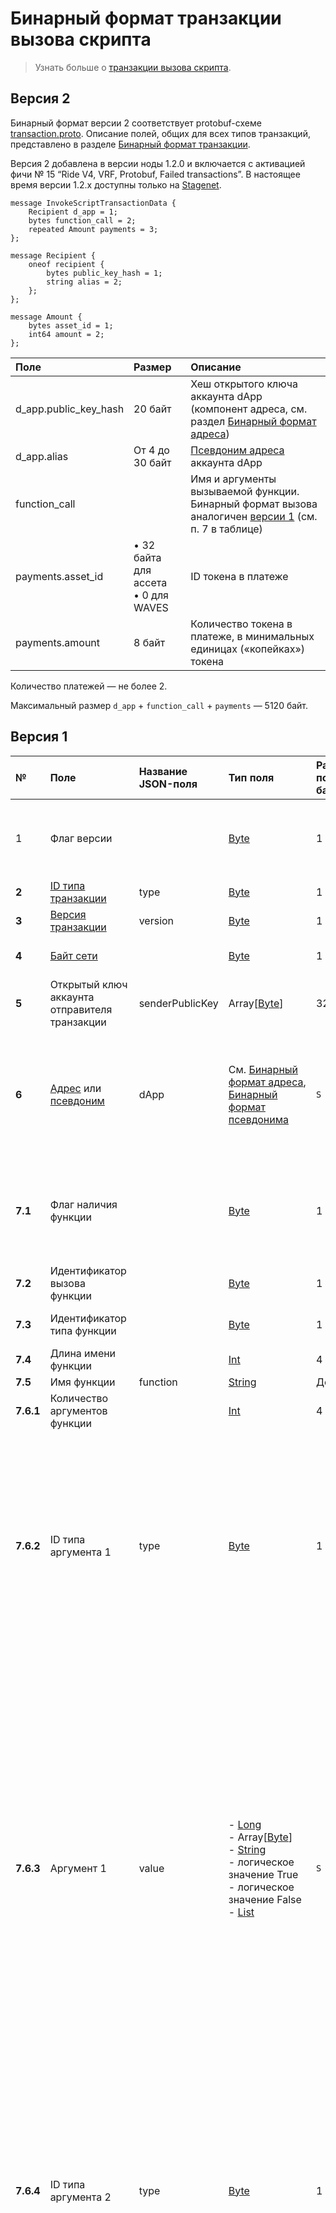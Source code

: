 # Бинарный формат транзакции вызова скрипта

> Узнать больше о [транзакции вызова скрипта](/ru/blockchain/transaction-type/invoke-script-transaction).

## Версия 2

Бинарный формат версии 2 соответствует protobuf-схеме [transaction.proto](https://github.com/wavesplatform/protobuf-schemas/blob/master/proto/waves/transaction.proto). Описание полей, общих для всех типов транзакций, представлено в разделе [Бинарный формат транзакции](/ru/blockchain/binary-format/transaction-binary-format/).

Версия 2 добавлена в версии ноды 1.2.0 и включается с активацией фичи № 15 “Ride V4, VRF, Protobuf, Failed transactions”. В настоящее время версии 1.2.x доступны только на [Stagenet](/ru/blockchain/blockchain-network/).

```
message InvokeScriptTransactionData {
    Recipient d_app = 1;
    bytes function_call = 2;
    repeated Amount payments = 3;
};

message Recipient {
    oneof recipient {
        bytes public_key_hash = 1;
        string alias = 2;
    };
};

message Amount {
    bytes asset_id = 1;
    int64 amount = 2;
};
```

| Поле | Размер | Описание |
| :--- | :--- | :--- |
| d_app.public_key_hash | 20 байт | Хеш открытого ключа аккаунта dApp (компонент адреса, см. раздел [Бинарный формат адреса](/ru/blockchain/binary-format/address-binary-format)) |
| d_app.alias | От 4 до 30 байт | [Псевдоним адреса](/ru/blockchain/account/alias) аккаунта dApp |
| function_call | | Имя и аргументы вызываемой функции. Бинарный формат вызова аналогичен [версии 1](#версия-1) (см. п. 7 в таблице) |
| payments.asset_id | • 32 байта для ассета<br>• 0 для WAVES | ID токена в платеже |
| payments.amount | 8 байт | Количество токена в платеже, в минимальных единицах («копейках») токена |

Количество платежей — не более 2.

Максимальный размер `d_app` + `function_call` + `payments` — 5120 байт.

## Версия 1

| № | Поле | Название JSON-поля | Тип поля | Размер поля в байтах | Комментарий |
| :--- | :--- | :--- | :--- | :--- | :--- |
| 1 | Флаг версии |  | [Byte](/ru/blockchain/blockchain/blockchain-data-types) | 1 | Указывает, что [версия транзакции](/ru/blockchain/transaction/transaction-version) является второй или выше.<br>Значение должно быть равно 0 |
| **2** | [ID типа транзакции](/ru/blockchain/transaction-type/) | type | [Byte](/ru/blockchain/blockchain/blockchain-data-types) | 1 | Значение должно быть равно 16 |
| **3** | [Версия транзакции](/ru/blockchain/transaction/transaction-version) | version | [Byte](/ru/blockchain/blockchain/blockchain-data-types) | 1 | Значение должно быть равно 1 |
| **4** | [Байт сети](/ru/blockchain/blockchain-network/#байт-сети) |  | [Byte](/ru/blockchain/blockchain/blockchain-data-types) | 1 | 87 — для Mainnet<br>84 — для Testnet<br>83 — для Stagenet |
| **5** | Открытый ключ аккаунта отправителя транзакции | senderPublicKey | Array[[Byte](/ru/blockchain/blockchain/blockchain-data-types)] | 32 |  |
| **6** | [Адрес](/ru/blockchain/account/address) или [псевдоним](/ru/blockchain/account/alias) | dApp | См. [Бинарный формат адреса](/ru/blockchain/binary-format/address-binary-format), [Бинарный формат псевдонима](/ru/blockchain/binary-format/alias-binary-format) | `S` | Если первым байтом поля является 1, то за ним следует адрес. В этом случае `S` = 26.<br>Если первым байтом поля является 2, то за ним следует псевдоним. В этом случае 8&nbsp;<=&nbsp;`S`&nbsp;<=&nbsp;34 |
| **7.1** | Флаг наличия функции |  | [Byte](/ru/blockchain/blockchain/blockchain-data-types) | 1 | 0 — в dApp должна быть вызвана функция по умолчанию.<br>1 — в dApp должна быть вызвана функция из текущей транзакции |
| **7.2** | Идентификатор вызова функции |  | [Byte](/ru/blockchain/blockchain/blockchain-data-types) | 1 | Константа. Значение должно быть равно 9 |
| **7.3** | Идентификатор типа функции |  | [Byte](/ru/blockchain/blockchain/blockchain-data-types) | 1 | Константа. Значение должно быть равно 1 |
| **7.4** | Длина имени функции | | [Int](/ru/blockchain/blockchain/blockchain-data-types) | 4 |  |
| **7.5** | Имя функции | function | [String](/ru/blockchain/blockchain/blockchain-data-types) | До 255 |  |
| **7.6.1** | Количество аргументов функции |  | [Int](/ru/blockchain/blockchain/blockchain-data-types) | 4 |  |
| **7.6.2** | ID типа аргумента 1 | type | [Byte](/ru/blockchain/blockchain/blockchain-data-types) | 1 | 0 — длинное целое.<br>1 — массив байтов.<br>2 — строка.<br>6 — логическое значение True.<br>7 — логическое значение False.<br>11 — список.<br>Возможность передавать список в качестве аргумента добавлена в версии ноды 1.2.3 и включается после активации фичи №&nbsp;15 “Ride V4, VRF, Protobuf, Failed transactions” |
| **7.6.3** | Аргумент 1 | value | - [Long](/ru/blockchain/blockchain/blockchain-data-types)<br>- Array[[Byte](/ru/blockchain/blockchain/blockchain-data-types)]<br>- [String](/ru/blockchain/blockchain/blockchain-data-types)<br>- логическое значение True<br>- логическое значение False<br>- [List](/ru/ride/data-types/list) | `S` | `S` = 8, если типом является длинное целое.<br>Eсли типом является массив байтов, строка или список, то размер поля ограничен только общим размером транзакции.<br>Если типом является список, то<br>- его длина не должна превышать 1000 элементов,<br>- количество элементов в нем представляют первые 4 байта текущего поля,<br>- каждый элемент сериализуется так же, как и аргумент функции: сначала размещается ID типа элемента, затем его значение.<br>`S` = 0, если типом является логическое значение True или False |
| **7.6.4** | ID типа аргумента 2 | type | [Byte](/ru/blockchain/blockchain/blockchain-data-types) | 1 | 0 — длинное целое.<br>1 — массив байтов.<br>2 — строка.<br>6 — логическое значение True.<br>7 — логическое значение False.<br>11 — список.<br>Возможность передавать список в качестве аргумента добавлена в версии ноды 1.2.3 и включается после активации фичи №&nbsp;15 “Ride V4, VRF, Protobuf, Failed transactions” |
| **7.6.5** | Аргумент 2 | value | - [Long](/ru/blockchain/blockchain/blockchain-data-types)<br>- Array[[Byte](/ru/blockchain/blockchain/blockchain-data-types)]<br>- [String](/ru/blockchain/blockchain/blockchain-data-types)<br>- логическое значение True<br>- логическое значение False<br>- [List](/ru/ride/data-types/list) | `S` | `S` = 8, если типом является длинное целое.<br>Eсли типом является массив байтов, строка или список, то размер поля ограничен только общим размером транзакции.<br>Если типом является список, то<br>- его длина не должна превышать 1000 элементов,<br>- количество элементов в нем представляют первые 4 байта текущего поля,<br>- каждый элемент сериализуется так же, как и аргумент функции: сначала размещается ID типа элемента, затем его значение.<br>`S` = 0, если типом является логическое значение True или False |
| ... | ... | ... | ... | ... | ... |
| **7.6.[2 × N]** | ID типа аргумента N | type | [Byte](/ru/blockchain/blockchain/blockchain-data-types) | 1 | 0 — длинное целое.<br>1 — массив байтов.<br>2 — строка.<br>6 — логическое значение True.<br>7 — логическое значение False.<br>11 — список.<br>Возможность передавать список в качестве аргумента добавлена в версии ноды 1.2.3 и включается после активации фичи №&nbsp;15 “Ride V4, VRF, Protobuf, Failed transactions” |
| **7.6.[2 × N + 1]** | Аргумент N | value | - [Long](/ru/blockchain/blockchain/blockchain-data-types)<br>- Array[[Byte](/ru/blockchain/blockchain/blockchain-data-types)]<br>- [String](/ru/blockchain/blockchain/blockchain-data-types)<br>- логическое значение True<br>- логическое значение False<br>- [List](/ru/ride/data-types/list) | `S` | `S` = 8, если типом является длинное целое.<br>Eсли типом является массив байтов, строка или список, то размер поля ограничен только общим размером транзакции.<br>Если типом является список, то<br>- его длина не должна превышать 1000 элементов,<br>- количество элементов в нем представляют первые 4 байта текущего поля,<br>- каждый элемент сериализуется так же, как и аргумент функции: сначала размещается ID типа элемента, затем его значение.<br>`S` = 0, если типом является логическое значение True или False |
| **8.1** | Количество платежей |  | [Short](/ru/blockchain/blockchain/blockchain-data-types) | 2 |  |
| **8.2** | Длина платежа 1 | | [Short](/ru/blockchain/blockchain/blockchain-data-types) | 2 | |
| **8.3** | Количество токена в платеже 1 | amount | [Long](/ru/blockchain/blockchain/blockchain-data-types) | 8 |  |
| **8.4** | Флаг токена платежа 1 |  | [Byte](/ru/blockchain/blockchain/blockchain-data-types) | 1 | 0 — WAVES.<br>1 — другой токен |
| **8.5** | ID токена платежа 1 | assetId | Array[[Byte](/ru/blockchain/blockchain/blockchain-data-types)] | 32 |  |
| **8.6** | Длина платежа 2 | | [Short](/ru/blockchain/blockchain/blockchain-data-types) | 2 | |
| **8.7** | Количество токена в платеже 2 | amount | [Long](/ru/blockchain/blockchain/blockchain-data-types) | 8 |  |
| **8.8** | Флаг токена платежа 2 |  | [Byte](/ru/blockchain/blockchain/blockchain-data-types) | 1 | 0 — [WAVES](/ru/blockchain/token/waves).<br>1 — другой токен |
| **8.9** | ID токена платежа 2 | assetId | Array[[Byte](/ru/blockchain/blockchain/blockchain-data-types)] | 32 |  |
| **9** | [Комиссия за транзакцию](/ru/blockchain/transaction/transaction-fee) | fee | [Long](/ru/blockchain/blockchain/blockchain-data-types) | 8 |  |
| **10.1** | Флаг токена комиссии | [Byte](/ru/blockchain/blockchain/blockchain-data-types) | 1 | 0 — WAVES<br>1 — другой токен |
| **10.2** | ID токена комиссии | feeAssetId | Array[[Byte](/ru/blockchain/blockchain/blockchain-data-types)] | `S` | `S` = 0, если токеном является WAVES.<br>`S` = 32, если это другой токен |
| **11** | [Временная метка транзакции](/ru/blockchain/transaction/transaction-timestamp) | timestamp | [Long](/ru/blockchain/blockchain/blockchain-data-types) | 8 |  |
| 12 | [Подтверждения транзакции](/ru/blockchain/transaction/transaction-proof) | proofs | См. раздел [Бинарный формат подтверждений](/ru/blockchain/binary-format/transaction-proof-binary-format) | `S` | Если массив пустой, то `S` = 3. <br>Если массив не пустой, то `S` = 3 + 2 × `N` + 64 × `N`, где `N` — количество подтверждений в массиве.<br>Максимальное количество подтверждений в массиве — 8. Размер каждого подтверждения — 64 байта |

> Поля, номера которых выделены жирным шрифтом, составляют байты тела транзакции.

Максимальный размер транзакции, включая `proofs`, — 5120 байт.

## JSON-представление транзакции

Смотрите [пример](https://nodes.wavesnodes.com/transactions/info/7CVjf5KGRRYj6UyTC2Etuu4cUxx9qQnCJox8vw9Gy9yq) в Node API.
